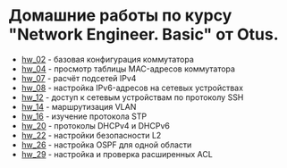 # Домашние работы по курсу "Network Engineer. Basic" от Otus.

* [hw\_02](https://github.com/E-Mi-Zh/otus_neteng_basic/tree/master/hw02) -
  базовая конфигурация коммутатора
* [hw\_04](https://github.com/E-Mi-Zh/otus_neteng_basic/tree/master/hw04) -
  просмотр таблицы MAC-адресов коммутатора
* [hw\_07](https://github.com/E-Mi-Zh/otus_neteng_basic/tree/master/hw07) -
  расчёт подсетей IPv4
* [hw\_08](https://github.com/E-Mi-Zh/otus_neteng_basic/tree/master/hw08) -
  настройка IPv6-адресов на сетевых устройствах
* [hw\_12](https://github.com/E-Mi-Zh/otus_neteng_basic/tree/master/hw12) -
доступ к сетевым устройствам по протоколу SSH
* [hw\_14](https://github.com/E-Mi-Zh/otus_neteng_basic/tree/master/hw14) -
маршрутизация VLAN
* [hw\_16](https://github.com/E-Mi-Zh/otus_neteng_basic/tree/master/hw16) -
изучение протокола STP
* [hw\_20](https://github.com/E-Mi-Zh/otus_neteng_basic/tree/master/hw20) -
протоколы DHCPv4 и DHCPv6
* [hw\_22](https://github.com/E-Mi-Zh/otus_neteng_basic/tree/master/hw22) -
настройки безопасности L2
* [hw\_26](https://github.com/E-Mi-Zh/otus_neteng_basic/tree/master/hw26) -
настройка OSPF для одной области
* [hw\_29](https://github.com/E-Mi-Zh/otus_neteng_basic/tree/master/hw29) -
настройка и проверка расширенных ACL
